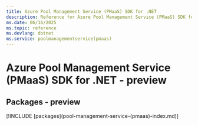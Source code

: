 ```yaml
---
title: Azure Pool Management Service (PMaaS) SDK for .NET
description: Reference for Azure Pool Management Service (PMaaS) SDK for .NET
ms.date: 06/16/2025
ms.topic: reference
ms.devlang: dotnet
ms.service: poolmanagementservice(pmaas)
---
```

# Azure Pool Management Service (PMaaS) SDK for .NET - preview
## Packages - preview
[!INCLUDE [packages](pool-management-service-(pmaas\)-index.md)]